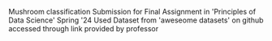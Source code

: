 Mushroom classification
Submission for Final Assignment in 'Principles of Data Science' Spring '24
Used Dataset from 'aweseome datasets' on github accessed through link provided by professor
